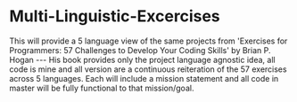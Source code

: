 # Multi-Linguistic-Excercises
This will provide a 5 language view of the same projects from 'Exercises for Programmers: 57 Challenges to Develop Your Coding Skills' by  Brian P. Hogan --- His book provides only the project language agnostic idea, all code is mine and all version are a continuous reiteration of the 57 exercises across 5 languages. Each will include a mission statement and all code in master will be fully functional to that mission/goal.
